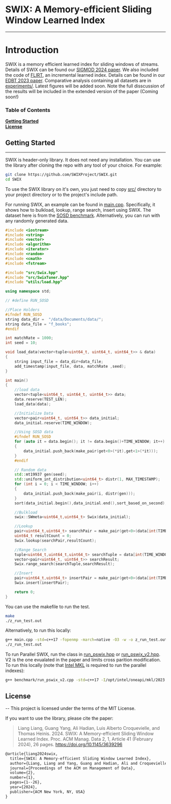 # SWIX: A Memory-efficient Sliding Window Learned Index
---
# Introduction
SWIX is a memory efficient learned index for sliding windows of streams. Details of SWIX can be found our [SIGMOD 2024 paper](https://dl.acm.org/doi/pdf/10.1145/3639296). We also included the code of [FLIRT](lib/flirt/), an incremental learned index. Details can be found in our [EDBT 2023 paper](https://openproceedings.org/2023/conf/edbt/paper-219.pdf). Comparative analysis containing all datasets are in [experiments/](experiments/). Latest figures will be added soon. Note the full disscussion of the results will be included in the extended version of the paper (Coming soon!)

### Table of Contents
**[Getting Started](##getting-started)**<br>
**[License](##license)**<br>

## Getting Started
---
SWIX is header-only library. It does not need any installation. You can use the library after cloning the repo with any tool of your choice. For example:

```bash
git clone https://github.com/SWIXProject/SWIX.git
cd SWIX
```

To use the SWIX library on it's own, you just need to copy [src/](src/) directory to your project directory or to the project's include path.

For running SWIX, an example can be found in [main.cpp](main.cpp). Specifically, it shows how to bulkload, lookup, range search, insert using SWIX.
The dataset here is from the [SOSD benchmark](https://github.com/learnedsystems/SOSD/blob/master/scripts/download.sh). Alternatively, you can run with any randomly generated data.

```cpp
#include <iostream>
#include <string>
#include <vector>
#include <algorithm>
#include <iterator>
#include <random>
#include <cmath>
#include <fstream>

#include "src/Swix.hpp"
#include "src/SwixTuner.hpp"
#include "utils/load.hpp"

using namespace std;

// #define RUN_SOSD

//Place Holders
#ifndef RUN_SOSD
string data_dir =  "/data/Documents/data/";
string data_file = "f_books";
#endif

int matchRate = 1000;
int seed = 10;

void load_data(vector<tuple<uint64_t, uint64_t, uint64_t>> & data)
{
    string input_file = data_dir+data_file;
    add_timestamp(input_file, data, matchRate ,seed);
}

int main()
{
    //load data
    vector<tuple<uint64_t, uint64_t, uint64_t>> data;
    data.reserve(TEST_LEN);
    load_data(data);

    //Initialize Data
    vector<pair<uint64_t, uint64_t>> data_initial;
    data_initial.reserve(TIME_WINDOW);

    //Using SOSD data
    #ifndef RUN_SOSD
    for (auto it = data.begin(); it != data.begin()+TIME_WINDOW; it++)
    {
        data_initial.push_back(make_pair(get<0>(*it),get<1>(*it)));
    }
    #endif

    // Random data
    std::mt19937 gen(seed);
    std::uniform_int_distribution<uint64_t> distr(1, MAX_TIMESTAMP);
    for (int i = 0; i < TIME_WINDOW; i++)
    {
        data_initial.push_back(make_pair(i, distr(gen)));
    }
    sort(data_initial.begin(),data_initial.end(),sort_based_on_second);

    //Bulkload
    swix::SWmeta<uint64_t,uint64_t> Swix(data_initial);

    //Lookup
    pair<uint64_t,uint64_t> searchPair = make_pair(get<0>(data[int(TIME_WINDOW/2)]), get<0>(data[int(TIME_WINDOW/2)]));
    uint64_t resultCount = 0;
    Swix.lookup(searchPair,resultCount);

    //Range Search
    tuple<uint64_t,uint64_t,uint64_t> searchTuple = data[int(TIME_WINDOW/2)];
    vector<pair<uint64_t, uint64_t>> searchResult;
    Swix.range_search(searchTuple,searchResult);

    //Insert
    pair<uint64_t,uint64_t> insertPair = make_pair(get<0>(data[int(TIME_WINDOW+10)]), get<0>(data[int(TIME_WINDOW+10)]));
    Swix.insert(insertPair);

    return 0;
}
```

You can use the makefile to run the test. 
``` bash
make
./z_run_test.out
```

Alternatively, to run this locally:

```bash
g++ main.cpp -std=c++17 -fopenmp -march=native -O3 -w -o z_run_test.out
./z_run_test.out
```
To run Parallel SWIX, run the class in [run_pswix.hpp](benchmark/run_pswix.hpp) or [run_pswix_v2.hpp](benchmark/run_pswix_v2.hpp). V2 is the one evualated in the paper and limits cross parition modification. 
To run this locally (note that [Intel MKL](https://www.intel.com/content/www/us/en/developer/tools/oneapi/onemkl.html) is required to run the parallel indexes):

``` bash
g++ benchmark/run_pswix_v2.cpp -std=c++17 -I/opt/intel/oneapi/mkl/2023.1.0/include -fopenmp -g -msse -march=core-avx2 -O3 -pthread -w -o z_run_test.out
```

## License
--
This project is licensed under the terms of the MIT License.

If you want to use the library, please cite the paper:

> Liang Liang, Guang Yang, Ali Hadian, Luis Alberto Croquevielle, and Thomas Heinis. 2024. SWIX: A Memory-efficient Sliding Window Learned Index. Proc. ACM Manag. Data 2, 1, Article 41 (February 2024), 26 pages. https://doi.org/10.1145/3639296

```tex
@article{liang2024swix,
  title={SWIX: A Memory-efficient Sliding Window Learned Index},
  author={Liang, Liang and Yang, Guang and Hadian, Ali and Croquevielle, Luis Alberto and Heinis, Thomas},
  journal={Proceedings of the ACM on Management of Data},
  volume={2},
  number={1},
  pages={1--26},
  year={2024},
  publisher={ACM New York, NY, USA}
}
```


